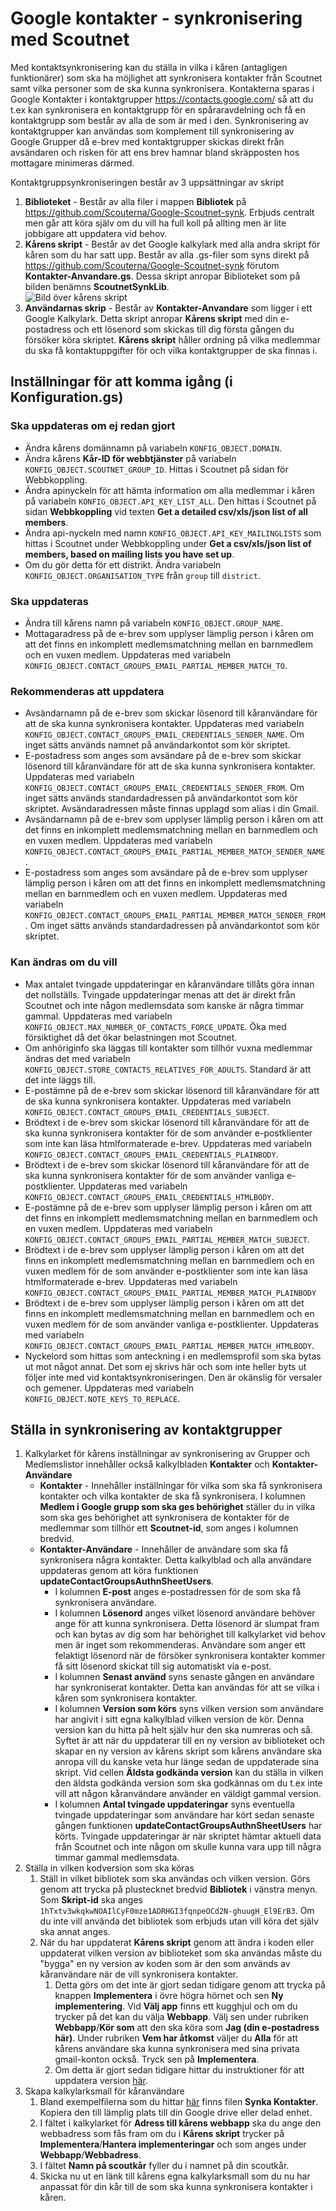 # Google kontakter - synkronisering med Scoutnet
Med kontaktsynkronisering kan du ställa in vilka i kåren (antagligen funktionärer) som ska ha möjlighet att synkronisera kontakter från Scoutnet samt vilka personer som de ska kunna synkronisera. Kontakterna sparas i Google Kontakter i kontaktgrupper https://contacts.google.com/ så att du t.ex kan synkronisera en kontaktgrupp för en spåraravdelning och få en kontaktgrupp som består av alla de som är med i den. Synkronisering av kontaktgrupper kan användas som komplement till synkronisering av Google Grupper då e-brev med kontaktgrupper skickas direkt från avsändaren och risken för att ens brev hamnar bland skräpposten hos mottagare minimeras därmed.

Kontaktgruppsynkroniseringen består av 3 uppsättningar av skript
1. **Biblioteket** - Består av alla filer i mappen **Bibliotek** på https://github.com/Scouterna/Google-Scoutnet-synk. Erbjuds centralt men går att köra själv om du vill ha full koll på allting men är lite jobbigare att uppdatera vid behov.
1. **Kårens skript** - Består av det Google kalkylark med alla andra skript för kåren som du har satt upp. Består av alla .gs-filer som syns direkt på https://github.com/Scouterna/Google-Scoutnet-synk förutom **Kontakter-Anvandare.gs**.
Dessa skript anropar Biblioteket som på bilden benämns **ScoutnetSynkLib**.
<br/>![Bild över kårens skript](https://raw.githubusercontent.com/wiki/Scouterna/Google-Scoutnet-synk/Kårens-skript.PNG)
1. **Användarnas skrip** - Består av **Kontakter-Anvandare** som ligger i ett Google Kalkylark. Detta skript anropar **Kårens skript** med din e-postadress och ett lösenord som skickas till dig första gången du försöker köra skriptet. **Kårens skript** håller ordning på vilka medlemmar du ska få kontaktuppgifter för och vilka kontaktgrupper de ska finnas i.

## Inställningar för att komma igång (i Konfiguration.gs)

### Ska uppdateras om ej redan gjort
- Ändra kårens domännamn på variabeln `KONFIG_OBJECT.DOMAIN`.
- Ändra kårens **Kår-ID för webbtjänster** på variabeln `KONFIG_OBJECT.SCOUTNET_GROUP_ID`. Hittas i Scoutnet på sidan för
  Webbkoppling.
- Ändra apinyckeln för att hämta information om alla medlemmar i kåren på variabeln `KONFIG_OBJECT.API_KEY_LIST_ALL`. Den hittas i Scoutnet på sidan **Webbkoppling** vid texten **Get a detailed csv/xls/json list of all members**.
- Ändra api-nyckeln med namn `KONFIG_OBJECT.API_KEY_MAILINGLISTS` som hittas i Scoutnet under
  Webbkoppling under **Get a csv/xls/json list of members, based on mailing lists you have set up**.
- Om du gör detta för ett distrikt. Ändra variabeln `KONFIG_OBJECT.ORGANISATION_TYPE` från `group` till `district`.

### Ska uppdateras
- Ändra till kårens namn på variabeln `KONFIG_OBJECT.GROUP_NAME`.
- Mottagaradress på de e-brev som upplyser lämplig person i kåren om att det finns en inkomplett medlemsmatchning mellan en barnmedlem och en vuxen medlem. Uppdateras med variabeln `KONFIG_OBJECT.CONTACT_GROUPS_EMAIL_PARTIAL_MEMBER_MATCH_TO`.

### Rekommenderas att uppdatera
- Avsändarnamn på de e-brev som skickar lösenord till kåranvändare för att de ska kunna synkronisera kontakter. Uppdateras med variabeln `KONFIG_OBJECT.CONTACT_GROUPS_EMAIL_CREDENTIALS_SENDER_NAME`. Om inget sätts används namnet på användarkontot som kör skriptet.
- E-postadress som anges som avsändare på de e-brev som skickar lösenord till kåranvändare för att de ska kunna synkronisera kontakter. Uppdateras med variabeln `KONFIG_OBJECT.CONTACT_GROUPS_EMAIL_CREDENTIALS_SENDER_FROM`. Om inget sätts används standardadressen på användarkontot som kör skriptet. Avsändaradressen måste finnas upplagd som alias i din Gmail.
- Avsändarnamn på de e-brev som upplyser lämplig person i kåren om att det finns en inkomplett medlemsmatchning mellan en barnmedlem och en vuxen medlem. Uppdateras med variabeln `KONFIG_OBJECT.CONTACT_GROUPS_EMAIL_PARTIAL_MEMBER_MATCH_SENDER_NAME`.
- E-postadress som anges som avsändare på de e-brev som upplyser lämplig person i kåren om att det finns en inkomplett medlemsmatchning mellan en barnmedlem och en vuxen medlem. Uppdateras med variabeln `KONFIG_OBJECT.CONTACT_GROUPS_EMAIL_PARTIAL_MEMBER_MATCH_SENDER_FROM`. Om inget sätts används standardadressen på användarkontot som kör skriptet.

### Kan ändras om du vill  
- Max antalet tvingade uppdateringar en kåranvändare tillåts göra innan det nollställs. Tvingade uppdateringar menas att det är direkt från Scoutnet och inte någon medlemsdata som kanske är några timmar gammal. Uppdateras med variabeln `KONFIG_OBJECT.MAX_NUMBER_OF_CONTACTS_FORCE_UPDATE`. Öka med försiktighet då det ökar belastningen mot Scoutnet.
- Om anhöriginfo ska läggas till kontakter som tillhör vuxna medlemmar ändras det med variabeln `KONFIG_OBJECT.STORE_CONTACTS_RELATIVES_FOR_ADULTS`. Standard är att det inte läggs till.
- E-postämne på de e-brev som skickar lösenord till kåranvändare för att de ska kunna synkronisera kontakter. Uppdateras med variabeln `KONFIG_OBJECT.CONTACT_GROUPS_EMAIL_CREDENTIALS_SUBJECT`.
- Brödtext i de e-brev som skickar lösenord till kåranvändare för att de ska kunna synkronisera kontakter för de som använder e-postklienter som inte kan läsa htmlformaterade e-brev. Uppdateras med variabeln `KONFIG_OBJECT.CONTACT_GROUPS_EMAIL_CREDENTIALS_PLAINBODY`.
- Brödtext i de e-brev som skickar lösenord till kåranvändare för att de ska kunna synkronisera kontakter för de som använder vanliga e-postklienter. Uppdateras med variabeln `KONFIG_OBJECT.CONTACT_GROUPS_EMAIL_CREDENTIALS_HTMLBODY`.
- E-postämne på de e-brev som upplyser lämplig person i kåren om att det finns en inkomplett medlemsmatchning mellan en barnmedlem och en vuxen medlem. Uppdateras med variabeln `KONFIG_OBJECT.CONTACT_GROUPS_EMAIL_PARTIAL_MEMBER_MATCH_SUBJECT`.
- Brödtext i de e-brev som upplyser lämplig person i kåren om att det finns en inkomplett medlemsmatchning mellan en barnmedlem och en vuxen medlem för de som använder e-postklienter som inte kan läsa htmlformaterade e-brev. Uppdateras med variabeln `KONFIG_OBJECT.CONTACT_GROUPS_EMAIL_PARTIAL_MEMBER_MATCH_PLAINBODY`
- Brödtext i de e-brev som upplyser lämplig person i kåren om att det finns en inkomplett medlemsmatchning mellan en barnmedlem och en vuxen medlem för de som använder vanliga e-postklienter. Uppdateras med variabeln `KONFIG_OBJECT.CONTACT_GROUPS_EMAIL_PARTIAL_MEMBER_MATCH_HTMLBODY`.
- Nyckelord som hittas som anteckning i en medlemsprofil som ska bytas ut mot något annat. Det som ej skrivs här och som inte heller byts ut följer inte med vid kontaktsynkroniseringen. Den är okänslig för versaler och gemener. Uppdateras med variabeln `KONFIG_OBJECT.NOTE_KEYS_TO_REPLACE`.

## Ställa in synkronisering av kontaktgrupper
1. Kalkylarket för kårens inställningar av synkronisering av Grupper och Medlemslistor innehåller också kalkylbladen **Kontakter** och **Kontakter-Användare**
    - **Kontakter** - Innehåller inställningar för vilka som ska få synkronisera kontakter och vilka kontakter de ska få synkronisera. I kolumnen **Medlem i Google grupp som ska ges behörighet** ställer du in vilka som ska ges behörighet att synkronisera de kontakter för de medlemmar som tillhör ett **Scoutnet-id**, som anges i kolumnen bredvid.
    - **Kontakter-Användare** - Innehåller de användare som ska få synkronisera några kontakter. Detta kalkylblad och alla användare uppdateras genom att köra funktionen **updateContactGroupsAuthnSheetUsers**.
      - I kolumnen **E-post** anges e-postadressen för de som ska få synkronisera användare.
      - I kolumnen **Lösenord** anges vilket lösenord användare behöver ange för att kunna synkronisera. Detta lösenord är slumpat fram och kan bytas av dig som har behörighet till kalkylarket vid behov men är inget som rekommenderas. Användare som anger ett felaktigt lösenord när de försöker synkronisera kontakter kommer få sitt lösenord skickat till sig automatiskt via e-post.
      - I kolumnen **Senast använd** syns senaste gången en användare har synkroniserat kontakter. Detta kan användas för att se vilka i kåren som synkronisera kontakter.
      - I kolumnen **Version som körs** syns vilken version som användare har angivit i sitt egna kalkylblad vilken version de kör. Denna version kan du hitta på helt själv hur den ska numreras och så. Syftet är att när du uppdaterar till en ny version av biblioteket och skapar en ny version av kårens skript som kårens användare ska anropa vill du kanske veta hur länge sedan de uppdaterade sina skript. Vid cellen **Äldsta godkända version** kan du ställa in vilken den äldsta godkända version som ska godkännas om du t.ex inte vill att någon kåranvändare använder en väldigt gammal version.
      - I kolumnen **Antal tvingade uppdateringar** syns eventuella tvingade uppdateringar som användare har kört sedan senaste gången funktionen **updateContactGroupsAuthnSheetUsers** har körts. Tvingade uppdateringar är när skriptet hämtar aktuell data från Scoutnet och inte någon om skulle kunna vara upp till några timmar gammal medlemsdata.
1. Ställa in vilken kodversion som ska köras
   1. Ställ in vilket bibliotek som ska användas och vilken version. Görs genom att trycka på plustecknet bredvid **Bibliotek** i vänstra menyn. Som **Skript-id** ska anges `1hTxtv3wkqkwNOAIlCyF0mze1ADRHGI3fqnpeOCd2N-ghuugH_El9ErB3`. Om du inte vill använda det bibliotek som erbjuds utan vill köra det själv ska annat anges.
   1. När du har uppdaterat **Kårens skript** genom att ändra i koden eller uppdaterat vilken version av biblioteket som ska användas måste du "bygga" en ny version av koden som är den som används av kåranvändare när de vill synkronisera kontakter.
      1. Detta görs om det inte är gjort sedan tidigare genom att trycka på knappen **Implementera** i övre högra hörnet och sen **Ny implementering**. Vid **Välj app** finns ett kugghjul och om du trycker på det kan du välja **Webbapp**. Välj sen under rubriken **Webbapp**/**Kör som** att den ska köra som **Jag (din e-postadress här)**. Under rubriken **Vem har åtkomst** väljer du **Alla** för att kårens användare ska kunna synkronisera med sina privata gmail-konton också. Tryck sen på **Implementera**.
      1. Om detta är gjort sedan tidigare hittar du instruktioner för att uppdatera version [här](./Uppdatera-version). 
1. Skapa kalkylarksmall för kåranvändare
   1. Bland exempelfilerna som du hittar [här](https://drive.google.com/drive/folders/1CUOeA3lrU9I6DUmeej8m2ykH9LsNCfvZKopiera) finns filen **Synka Kontakter**. Kopiera den till lämplig plats till din Google drive eller delad enhet.
   1. I fältet i kalkylarket för **Adress till kårens webbapp** ska du ange den webbadress som fås fram om du i **Kårens skript** trycker på **Implementera**/**Hantera implementeringar** och som anges under **Webbapp**/**Webbadress**.
   1. I fältet **Namn på scoutkår** fyller du i namnet på din scoutkår.
   1. Skicka nu ut en länk till kårens egna kalkylarksmall som du nu har anpassat för din kår till de som ska kunna synkronisera kontakter i kåren.